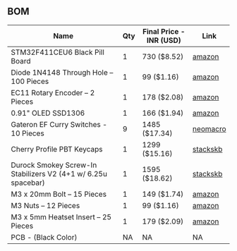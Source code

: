 ## BOM
| Name                                                          | Qty | Final Price - INR (USD) | Link                                                                                                       |
| ------------------------------------------------------------- | --- | ----------------------- | ---------------------------------------------------------------------------------------------------------- |
| STM32F411CEU6 Black Pill Board                                | 1   | 730 ($8.52)             | [amazon](https://amzn.in/d/bohWM6r)
| Diode 1N4148 Through Hole – 100 Pieces                        | 1   | 99 ($1.16)              | [amazon](https://amzn.in/d/j3eLvoh)                                                                          |
| EC11 Rotary Encoder – 2 Pieces                                | 1   | 178 ($2.08)             | [amazon](https://amzn.in/d/hVRxzij)                                                                          |
| 0.91" OLED SSD1306                                            | 1   | 166 ($1.94)             | [amazon](https://amzn.in/d/3cISYEV)                                                                          |
| Gateron EF Curry Switches - 10 Pieces                         | 9   | 1485 ($17.34)           | [neomacro](https://neomacro.in/products/gateron-ef-curry?variant=48675835216150)                               |
| Cherry Profile PBT Keycaps                                    | 1   | 1299 ($15.16)           | [stackskb](https://stackskb.com/store/veekos-gradient-keycaps-cherry-profile-135-keys)                         |
| Durock Smokey Screw-In Stabilizers V2 (4+1 w/ 6.25u spacebar) | 1   | 1595 ($18.62)           | [stackskb](https://stackskb.com/store/durock-smokey-screw-in-stabilizers-v2/)                                  |
| M3 x 20mm Bolt – 15 Pieces                                    | 1   | 149 ($1.74)             | [amazon](https://amzn.in/d/8GRQWAB)                                                                          |
| M3 Nuts – 12 Pieces                                           | 1   | 99 ($1.16)              | [amazon](https://amzn.in/d/7UQtsm8)                                                                          |
| M3 x 5mm Heatset Insert – 25 Pieces                           | 1   | 179 ($2.09)             | [amazon](https://amzn.in/d/ixybuAc)                                                                          |
|PCB - (Black Color)                                            | NA  | NA                      | NA |

<!--
| Top Case - 1 (Black "./production/TOP1.step")                 | 1   | Print Legion            |
| Top Case - 2 (Black "./production/TOP2.step")                 | 1   | Print Legion            |
| Middle Plate - 1 (Black "./production/MIDDLE1.step")          | 1   | Print Legion            |
| Middle Plate - 2 (Black "./production/MIDDLE2.step")          | 1   | Print Legion            |
| Bottom Case - 1 (Black "./production/BOTTOM1.step")           | 1   | Print Legion            |
| Bottom Case - 2 (Black "./production/BOTTOM2.step")           | 1   | Print Legion            |
| Rotary Encoder Knob                                           | 1   | Print Legion            |-->
